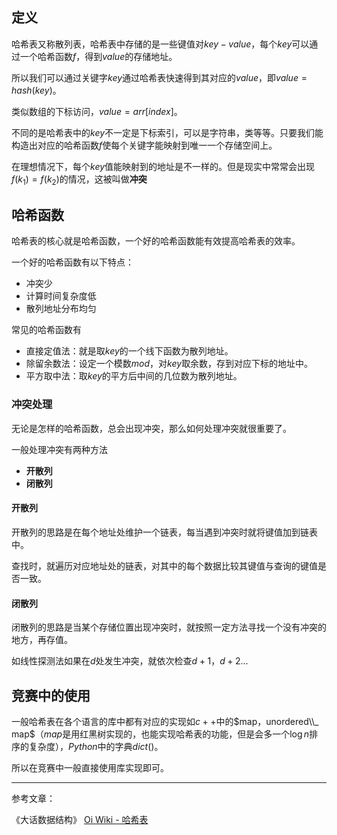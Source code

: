 
## 定义
哈希表又称散列表，哈希表中存储的是一些键值对$key-value$，每个$key$可以通过一个哈希函数$f$，得到$value$的存储地址。

所以我们可以通过关键字$key$通过哈希表快速得到其对应的$value$，即$value=hash(key)$。

类似数组的下标访问，$value=arr[index]$。

不同的是哈希表中的$key$不一定是下标索引，可以是字符串，类等等。只要我们能构造出对应的哈希函数$f$使每个关键字能映射到唯一一个存储空间上。

在理想情况下，每个$key$值能映射到的地址是不一样的。但是现实中常常会出现$f(k_1)=f(k_2)$的情况，这被叫做**冲突**

## 哈希函数


哈希表的核心就是哈希函数，一个好的哈希函数能有效提高哈希表的效率。


一个好的哈希函数有以下特点：
- 冲突少
- 计算时间复杂度低
- 散列地址分布均匀

常见的哈希函数有
- 直接定值法：就是取$key$的一个线下函数为散列地址。
- 除留余数法：设定一个模数$mod$，对$key$取余数，存到对应下标的地址中。
- 平方取中法：取$key$的平方后中间的几位数为散列地址。

### 冲突处理

无论是怎样的哈希函数，总会出现冲突，那么如何处理冲突就很重要了。

一般处理冲突有两种方法
- **开散列**
- **闭散列**

#### 开散列

开散列的思路是在每个地址处维护一个链表，每当遇到冲突时就将键值加到链表中。

查找时，就遍历对应地址处的链表，对其中的每个数据比较其键值与查询的键值是否一致。

#### 闭散列

闭散列的思路是当某个存储位置出现冲突时，就按照一定方法寻找一个没有冲突的地方，再存值。

如线性探测法如果在$d$处发生冲突，就依次检查$d + 1，d + 2\dots$

## 竞赛中的使用

一般哈希表在各个语言的库中都有对应的实现如$c++$中的$map，unordered\\_ map$（$map$是用红黑树实现的，也能实现哈希表的功能，但是会多一个$\log n$排序的复杂度），$Python$中的字典$dict()$。

所以在竞赛中一般直接使用库实现即可。

----------------
参考文章：

《大话数据结构》
[Oi Wiki - 哈希表](https://oi-wiki.org/ds/hash/)
